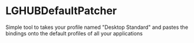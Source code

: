 # LGHUBDefaultPatcher
Simple tool to takes your profile named "Desktop Standard" and pastes the bindings onto the default profiles of all your applications
